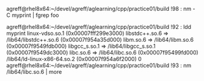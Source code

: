 
agreff@rhel8x64:~/devel/agreff/aglearning/cpp/practice01/build 
 !98 : nm -C myprint | fgrep foo

 agreff@rhel8x64:~/devel/agreff/aglearning/cpp/practice01/build 
 !92 : ldd myprint 
        linux-vdso.so.1 (0x00007fff299e3000)
        libstdc++.so.6 => /lib64/libstdc++.so.6 (0x00007f954a35d000)
        libm.so.6 => /lib64/libm.so.6 (0x00007f9549fdb000)
        libgcc_s.so.1 => /lib64/libgcc_s.so.1 (0x00007f9549dc3000)
        libc.so.6 => /lib64/libc.so.6 (0x00007f95499fd000)
        /lib64/ld-linux-x86-64.so.2 (0x00007f954a6f2000)
0 agreff@rhel8x64:~/devel/agreff/aglearning/cpp/practice01/build 
 !93 : nm /lib64/libc.so.6 | more
 